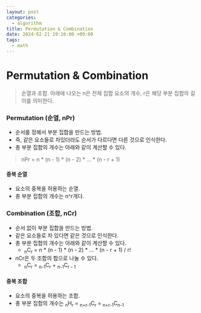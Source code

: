 ```yaml
---
layout: post
categories:
  - algorithm
title: Permutation & Combination
date: 2024-02-21 19:10:00 +09:00
tags:
  - math
---
```

# Permutation & Combination

>순열과 조합. 아래에 나오는 n은 전체 집합 요소의 개수, r은 해당 부분 집합의 길이를 의미한다.


### Permutation (순열, nPr)
- 순서를 정해서 부분 집합을 만드는 방법.
- 즉, 같은 요소들로 차있더라도 순서가 다르다면 다른 것으로 인식한다.
- 총 부분 집합의 개수는 아래와 같이 계산할 수 있다.
>nPr = n * (n - 1) * (n - 2) * ... * (n - r + 1)

#### 중복 순열
- 요소의 중복을 허용하는 순열.
- 총 부분 집합의 개수는 n^r개다.

### Combination (조합, nCr)
- 순서 없이 부분 집합을 만드는 방법.
- 같은 요소들로 차 있다면 같은 것으로 인식한다.
- 총 부분 집합의 개수는 아래와 같이 계산할 수 있다.
	- <sub>n</sub>C<sub>r</sub> = n * (n - 1) * (n - 2) * ... * (n - r + 1) / r!
- nCr은 두 조합의 합으로 나눌 수 있다.
	- <sub>n</sub>C<sub>r</sub> = <sub>n-1</sub>C<sub>r</sub> + <sub>n-1</sub>C<sub>r - 1</sub>

#### 중복 조합
- 요소의 중복을 허용하는 조합.
- 총 부분 집합의 개수는 <sub>n</sub>H<sub>r</sub> = <sub>n+r-1</sub>C<sub>r</sub> = <sub>n+r-1</sub>C<sub>n-1</sub>